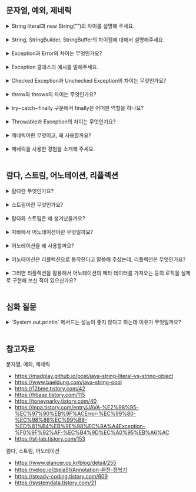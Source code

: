 ## 문자열, 예외, 제네릭

<details>
<summary>String literal과 new String(””)의 차이를 설명해 주세요.</summary>

- **String literal**
  - String Pool에 내용이 같은 문자열이 있으면, 해당 문자열에 대한 참조 반환 (추가적인 메모리 할당 없이)
  - 내용이 같은 문자열이 없을 때만, 새로운 String 객체 생성하여 String Pool에 저장 
  - Java String Pool: JVM에 의해 String 객체가 저장되는 특별한 메모리 영역 
- **new String("")**
  - 항상 Heap 메모리 영역에 새로운 String 객체 생성하여 참조 값 반환 

일반적으로, **문자열 리터럴을 사용하는 게 메모리를 더 절약**할 수 있는 방법이다.

```java
String first = "leeeha"; 
String second = "leeeha"; 
String third = new String("leeeha");
String fourth = new String("leeeha"); 

System.out.println(first == second); // true 
System.out.println(third == fourth); // false
System.out.println(first == third); // false

String constantString = "interned leeeha";
String newString = new String("interned leeeha");
System.out.println(constantString == newString); // false

String internedString = newString.intern(); // String Pool에서 내용이 같은 문자열 검색 
System.out.println(constantString == internedString); // true
```

<img width="500" src="https://github.com/user-attachments/assets/33678da2-fb8c-471e-8f39-0f161c55c1bd">

<img width="500" src="https://github.com/user-attachments/assets/3bcfa433-1cdd-4591-a800-334935b8999b">

</details>
<br>

<details>
<summary>String, StringBuilder, StringBuffer의 차이점에 대해서 설명해주세요.</summary>

String은 메모리에 한번 할당되면 값이 변하지 않는 **불변 객체**여서 동기화를 신경쓰지 않아도 된다. 

문자열을 변경하고 싶을 때는 새 String 객체를 생성하고, 참조 값을 바꾸는 방식으로 동작한다. (기존의 문자열 객체는 GC가 수거해간다.)

따라서, 문자열이 변경될 때마다 메모리의 할당 및 해제가 반복되어서 **성능이 좋지 않다.** 

반면에, **StringBuilder는 초기화 된 값보다 더 크게 일정한 버퍼 공간을 사용한다.** 

**문자열의 변경이 자주 일어날 때**, 추가 메모리 공간을 할당하지 않고 기존의 버퍼 공간을 활용할 수 있어서 **메모리 효율적**이다. 

```kotlin 
fun main() {
    val s = java.lang.StringBuilder("Hello")
    s[2] = 'x' // 요소의 변경이 가능해짐.
    println(s) // Hexlo 
}
```

단, 문자열을 변경할 때 버퍼 공간의 문자를 일종의 포인터로 가리키는 원리여서, 기존의 **String보다 처리 속도가 느린 편**이다. 

<img width="400" src="https://velog.velcdn.com/images/jxlhe46/post/8ecbc62a-e51f-484b-b6b3-a2cc77d2c3cc/image.png"/>

**단어를 변경하지 않을 때는 StringBuilder의 버퍼 공간으로 인해, 불필요하게 메모리를 낭비할 수도 있다.**

따라서, 상황에 따라 적합한 것을 선택해서 사용해야 한다. 

마지막으로 **StringBuffer**는 각 메서드에 **synchronized** 키워드가 붙어있어서 **동시성 제어**가 가능하다. 

따라서, **멀티 스레드 환경에서 thread-safe 하게** 문자열 연산 작업을 수행하려면, StringBuilder 대신에 StringBuffer를 사용해야 한다. 

단, StringBuffer는 동기화 처리로 성능이 낮아질 수 있으므로, 싱글 스레드 환경에서는 StringBuilder를 사용하는 게 더 좋다. 

</details>
<br>

<details>
<summary>Exception과 Error의 차이는 무엇인가요?</summary>

- 오류(Error): 시스템 종료와 같이 개발자가 수습할 수 없는 심각한 문제. 개발자가 미리 예측하여 방지할 수 없다. 
- 예외(Exception): 개발자의 프로그램 구현 로직이나 사용자 입력에 의해 발생하는 문제. 개발자가 미리 예측하여 방지할 수 있으므로, 예외 처리가 중요하다. 

</details>
<br>

<details>
<summary>Exception 클래스의 예시를 말해주세요.</summary>

- IOException
- FileNotFoundException
- NullPointerException 
- IllegalArgumentException
- IllegalStateException
- IndexOutOfBoundException 
- ClassCastException 
- ArithmeticException

</details>
<br>

<details>
<summary>Checked Exception과 Unchecked Exception의 차이는 무엇인가요?</summary>

- **Checked Exception**
  - Compile Exception이라고도 하며, Exception을 바로 상속 받는다.
  - 컴파일 타임에 예외를 catch 하는지 정적으로 검사한다.
  - 예외 처리를 따로 하지 않으면 컴파일 자체가 불가능하다. 
- **Unchecked Exception**
  - RuntimeException을 상속 받는다. 
  - 컴파일 타임에 예외의 발생 여부를 판단할 수 없다. 
  - 컴파일 타임에 명시적인 예외 처리를 강제하지 않는다. 

<img width="600" src="https://github.com/user-attachments/assets/8eb03534-ee04-4cad-8dd3-9ea283e02370"/>

</details>
<br>

<details>
<summary>throw와 throws의 차이는 무엇인가요?</summary>

- throw: 개발자가 의도적으로 예외를 발생시키고 싶을 때 사용
- throws: 현재 메서드에서 발생한 예외에 대한 처리를, 호출자 메서드한테 위임하고 싶을 때 사용 

```java
public class File {
    public File(String pathname) {
        if (pathname == null) {
            throw new NullPointerException();
        }
        this.path = fs.normalize(pathname);
        this.prefixLength = fs.prefixLength(this.path);
    }
}
```

```java
public class FileOutputStream {
    public FileOutputStream(String name) throws FileNotFoundException {
        this(name != null ? new File(name) : null, false);
    }
}
```

</details>
<br>

<details>
<summary>try~catch~finally 구문에서 finally은 어떠한 역할을 하나요?</summary>

예외가 발생하든 안하든 항상 실행되어야 하는 블록이다. close() 같은 메서드로 리소스를 해제하는 동작이 대표적이다. 

</details>
<br>

<details>
<summary>Throwable과 Exception의 차이는 무엇인가요?</summary>

- Throwable: Error, Exception에 대한 정보를 담고 있는 클래스. printStackTrace(), getMessage() 같은 디버깅에 유용한 메서드 제공 
- Exception: Throwable을 상속 받는 하위 클래스. Error와 달리, 개발자가 미리 예측하여 방지할 수 있음. 

</details>
<br>

<details>
<summary>제네릭이란 무엇이고, 왜 사용할까요?</summary>

제네릭(generic)이란, **하나의 값이 여러 데이터 타입을 가질 수 있도록 하는 방법**이다. 

대표적으로 ArrayList에 String, Integer 같은 타입을 지정하는 아래 코드도 제네릭을 이용한 것이다.

```java
ArrayList<Integer> list1 = new ArrayList<>();
ArrayList<String> list2 = new ArrayList<>();
```

이처럼 제네릭은 **클래스 내부에서 타입을 지정하지 않고, 외부에서 사용자에 의해 지정된다.** 

데이터의 특정(specific) 타입을 미리 지정하지 않고, 필요에 따라 외부에서 지정하는 일반화(generic) 된 타입이라고 이해할 수 있다. 

제네릭의 장점은 다음과 같다. 

- 비슷한 기능을 하는 클래스, 인터페이스, 메서드 **코드의 재사용**이 가능해진다. 
- 제네릭에서 지정한 범위에 맞지 않는 데이터 타입이 들어오면, **컴파일 단계에서 에러가 발생**한다. 
- 클래스 외부에서 타입을 지정할 때, 따로 타입 체크 및 변환 과정을 거치지 않아도 돼서 **관리하기 편하다.** 

</details>
<br>

<details>
<summary>제네릭을 사용한 경험을 소개해 주세요.</summary>

```kotlin 
sealed interface UiState<out T> { 
    object Empty : UiState<Nothing>

    object Loading : UiState<Nothing>

    data class Success<T>(
        val data: T
    ) : UiState<T>

    data class Failure(
        val msg: String
    ) : UiState<Nothing>
}
```

```kotlin 
private inline fun <reified T : Activity> navigateTo() {
    Intent(this@LoginActivity, T::class.java).apply {
        flags = Intent.FLAG_ACTIVITY_CLEAR_TASK or Intent.FLAG_ACTIVITY_NEW_TASK
        startActivity(this)
    }
}
```

</details>
<br>

## 람다, 스트림, 어노테이션, 리플렉션

<details>
<summary>람다란 무엇인가요?</summary>

람다식은 **익명 함수의 한 형태**로, **이름 없이 사용할 수 있는 식**을 의미한다. (Java 8 버전부터 제공)

람다식은 **일급 객체**로서, 마치 변수처럼 **함수의 매개변수나 리턴값으로 사용**될 수 있다. 

일급 객체를 서로 주고 받을 수 있는 함수를 **고차함수**라고 부른다. 

</details>
<br>

<details>
<summary>스트림이란 무엇인가요?</summary>

**일련의 데이터 흐름을 표준화 된 방법으로 처리**할 수 있도록 지원하는 클래스의 집합 (Java 8 버전부터 제공)

</details>
<br>

<details>
<summary>람다와 스트림은 왜 생겨났을까요?</summary>

- **코드의 가독성, 유지보수성 증가**
  - 기존에는 반복문, 조건문으로 어떻게 할지 일일이 명령했다면, 스트림은 무엇을 할지 **선언**만 하면 된다. (HOW -> WHAT) 
  - filter, map, sort, forEach 같은 연산자를 **체이닝** 해서 간결하게 코드를 작성할 수 있다. 
- **병렬처리 지원** 
  - 데이터의 흐름을 나눠서 **멀티 스레드로 병렬 처리**하고, 그 결과를 다시 합치는 연산을 통해 **대량의 데이터를 효율적으로 처리**할 수 있다. 

</details>
<br>

<details>
<summary>자바에서 어노테이션이란 무엇일까요?</summary>

자바 소스코드에 추가할 수 있는 **일종의 메타 데이터**로, 컴파일 타임 및 런타임에 어떻게 해석하는지에 따라 생산성에 많은 영향을 끼치기도 한다. 일반적으로 클래스, 인터페이스, 메서드, 변수, 매개변수 등에 사용된다. 

</details>
<br>

<details>
<summary>어노테이션을 왜 사용할까요?</summary>

- **컴파일 타임 검증**: javac 컴파일러에 포함된 어노테이션 프로세서는, 어노테이션을 기반으로 프로그램 소스코드의 오류를 검사한다. 
- **코드 생성**: 비슷한 형태로 반복되는 보일러 플레이트 코드를 자동으로 생성해준다.  
- **리플렉션**: 리플렉션을 통해 런타임에 특정 클래스나 메서드의 어노테이션 정보를 조회하고 그에 따른 동작을 수행할 수 있다. 

어노테이션 종류는 다음과 같이 구분할 수 있다. 

- **Built-in annotation**
  - 자바에 기본적으로 내장된 어노테이션
  - @Override, @Deprecated, @SupressWarning, @NonNull, @FuntionalInterface 
- **Meta annotation**
  - 다른 어노테이션을 정의하기 위해 사용되는 어노테이션 
  - @Target: 어노테이션 적용 가능한 대상을 지정한다. ex) METHOD, PARAMETER, PACKAGE 등 
  - @Retention: 어노테이션의 유지 기간을 지정한다. (SOURCE, CLASS, RUNTIME)
  - @Documented: 어노테이션 정보가 javadoc으로 작성한 문서에 포함되도록 한다. 
  - @Inherited: 어노테이션을 자식 클래스에 상속한다. 
  - @Native: 네이티브 메서드로 참조되는 상수 필드에 붙인다. 
- **Custom annotation**
  - 개발자가 특정 기능을 위해 직접 정의한 어노테이션 
- **어노테이션이 저장하는 Element 개수**에 따라 Marker(0개), Single-value(1개), Full annotation(2개 이상)으로도 구분 가능 

</details>
<br>

<details>
<summary>어노테이션은 리플렉션으로 동작한다고 말씀해 주셨는데, 리플렉션은 무엇인가요?</summary>

**정의** 

런타임에 클래스 인스턴스를 생성하고, 접근 제어자와 상관없이 필드와 메서드에 동적으로 접근할 수 있게 해주는 API

**사용하는 이유** 

규모가 작은 프로젝트에서는 컴파일 단계에서도 프로그램에 사용될 객체와 그들의 의존 관계를 모두 파악할 수 있다. 

그러나, 프레임워크 같이 큰 규모의 개발 단계에서는 수많은 객체와 그들의 의존 관계를 파악하기 어렵다. 

이때 리플렉션을 사용하면 동적으로 클래스 인스턴스를 만들어서 의존 관계를 맺고, 필요한 메서드나 필드에 접근할 수 있다. 

**단점** 

- 캡슐화를 저해한다. 
- 런타임에 인스턴스를 생성하므로, 컴파일 타임에 해당 타입을 체크할 수 없다. 
- 런타임에 인스턴스를 생성하므로, 구체적인 동작 흐름을 파악하기 어렵다. 
- 단순히 필드 및 메서드에 접근할 때보다 성능이 느리다. 

</details>
<br>

<details>
<summary>그러면 리플렉션을 활용해서 어노테이션의 메타 데이터를 가져오는 등의 로직을 실제로 구현해 보신 적이 있으신가요?</summary>



</details>
<br>

## 심화 질문

<details>
<summary>`System.out.println` 메서드는 성능이 좋지 않다고 하는데 이유가 무엇일까요?</summary>

- **동기화로 인한 성능 저하** 
  - println 메서드는 내부적으로 synchronized 블록으로 동기화 되어 있다. 
  - 즉, println 메서드의 실행이 끝날 때까지 프로그램이 대기하면서 성능이 저하될 수 있다. (블로킹 I/O)
- **로그 레벨 지정 불가**
  - 로그 레벨을 지정할 수 없으므로, 프로덕션 버전에서도 불필요한 디버깅 정보가 출력되어 시스템의 보안과 성능에 악영향을 줄 수 있다. 
- **유지보수성 저하** 
  - 출력 메시지가 하드코딩 되어 있으면, 나중에 메시지를 수정하기 번거롭다. 

</details>
<br>

## 참고자료 

문자열, 예외, 제네릭 

- https://madplay.github.io/post/java-string-literal-vs-string-object
- https://www.baeldung.com/java-string-pool
- https://12bme.tistory.com/42
- https://hbase.tistory.com/115
- https://toneyparky.tistory.com/40
- https://inpa.tistory.com/entry/JAVA-%E2%98%95-%EC%97%90%EB%9F%ACError-%EC%99%80-%EC%98%88%EC%99%B8-%ED%81%B4%EB%9E%98%EC%8A%A4Exception-%F0%9F%92%AF-%EC%B4%9D%EC%A0%95%EB%A6%AC
- https://st-lab.tistory.com/153

람다, 스트림, 어노테이션

- https://www.elancer.co.kr/blog/detail/255
- https://velog.io/@eia51/Annotation-완전-정복기
- https://steady-coding.tistory.com/609
- https://systemdata.tistory.com/21